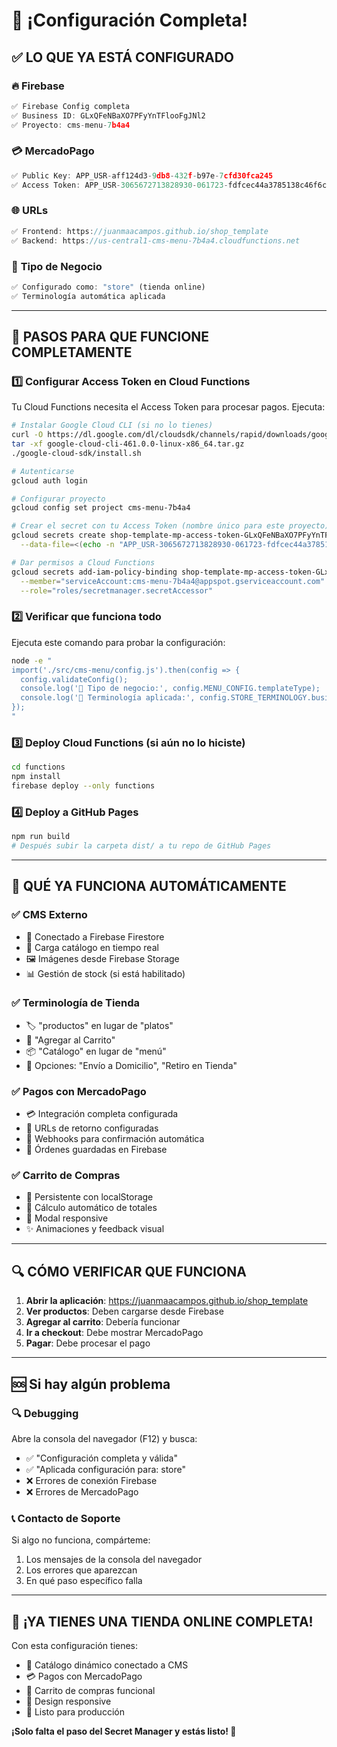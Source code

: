 # 🎉 ¡Configuración Completa! 

## ✅ **LO QUE YA ESTÁ CONFIGURADO**

### 🔥 **Firebase**
```javascript
✅ Firebase Config completa
✅ Business ID: GLxQFeNBaXO7PFyYnTFlooFgJNl2
✅ Proyecto: cms-menu-7b4a4
```

### 💳 **MercadoPago**
```javascript
✅ Public Key: APP_USR-aff124d3-9db8-432f-b97e-7cfd30fca245
✅ Access Token: APP_USR-3065672713828930-061723-fdfcec44a3785138c46f6c01c54eeb6e-1174760230
```

### 🌐 **URLs**
```javascript
✅ Frontend: https://juanmaacampos.github.io/shop_template
✅ Backend: https://us-central1-cms-menu-7b4a4.cloudfunctions.net
```

### 🎨 **Tipo de Negocio**
```javascript
✅ Configurado como: "store" (tienda online)
✅ Terminología automática aplicada
```

---

## 🚀 **PASOS PARA QUE FUNCIONE COMPLETAMENTE**

### 1️⃣ **Configurar Access Token en Cloud Functions** 
Tu Cloud Functions necesita el Access Token para procesar pagos. Ejecuta:

```bash
# Instalar Google Cloud CLI (si no lo tienes)
curl -O https://dl.google.com/dl/cloudsdk/channels/rapid/downloads/google-cloud-cli-461.0.0-linux-x86_64.tar.gz
tar -xf google-cloud-cli-461.0.0-linux-x86_64.tar.gz
./google-cloud-sdk/install.sh

# Autenticarse
gcloud auth login

# Configurar proyecto
gcloud config set project cms-menu-7b4a4

# Crear el secret con tu Access Token (nombre único para este proyecto)
gcloud secrets create shop-template-mp-access-token-GLxQFeNBaXO7PFyYnTFlooFgJNl2 \
  --data-file=<(echo -n "APP_USR-3065672713828930-061723-fdfcec44a3785138c46f6c01c54eeb6e-1174760230")

# Dar permisos a Cloud Functions
gcloud secrets add-iam-policy-binding shop-template-mp-access-token-GLxQFeNBaXO7PFyYnTFlooFgJNl2 \
  --member="serviceAccount:cms-menu-7b4a4@appspot.gserviceaccount.com" \
  --role="roles/secretmanager.secretAccessor"
```

### 2️⃣ **Verificar que funciona todo**
Ejecuta este comando para probar la configuración:
```bash
node -e "
import('./src/cms-menu/config.js').then(config => {
  config.validateConfig();
  console.log('🎯 Tipo de negocio:', config.MENU_CONFIG.templateType);
  console.log('🏪 Terminología aplicada:', config.STORE_TERMINOLOGY.businessName);
});
"
```

### 3️⃣ **Deploy Cloud Functions** (si aún no lo hiciste)
```bash
cd functions
npm install
firebase deploy --only functions
```

### 4️⃣ **Deploy a GitHub Pages**
```bash
npm run build
# Después subir la carpeta dist/ a tu repo de GitHub Pages
```

---

## 🎯 **QUÉ YA FUNCIONA AUTOMÁTICAMENTE**

### ✅ **CMS Externo**
- 🔗 Conectado a Firebase Firestore
- 📱 Carga catálogo en tiempo real
- 🖼️ Imágenes desde Firebase Storage
- 📊 Gestión de stock (si está habilitado)

### ✅ **Terminología de Tienda**
- 🏷️ "productos" en lugar de "platos"
- 🛒 "Agregar al Carrito" 
- 📦 "Catálogo" en lugar de "menú"
- 🚚 Opciones: "Envío a Domicilio", "Retiro en Tienda"

### ✅ **Pagos con MercadoPago**
- 💳 Integración completa configurada
- 🔄 URLs de retorno configuradas
- 📧 Webhooks para confirmación automática
- 🧾 Órdenes guardadas en Firebase

### ✅ **Carrito de Compras**
- 🛒 Persistente con localStorage
- 🔢 Cálculo automático de totales
- 📱 Modal responsive
- ✨ Animaciones y feedback visual

---

## 🔍 **CÓMO VERIFICAR QUE FUNCIONA**

1. **Abrir la aplicación**: https://juanmaacampos.github.io/shop_template
2. **Ver productos**: Deben cargarse desde Firebase
3. **Agregar al carrito**: Debería funcionar
4. **Ir a checkout**: Debe mostrar MercadoPago
5. **Pagar**: Debe procesar el pago

---

## 🆘 **Si hay algún problema**

### 🔍 **Debugging**
Abre la consola del navegador (F12) y busca:
- ✅ "Configuración completa y válida"  
- ✅ "Aplicada configuración para: store"
- ❌ Errores de conexión Firebase
- ❌ Errores de MercadoPago

### 📞 **Contacto de Soporte**
Si algo no funciona, compárteme:
1. Los mensajes de la consola del navegador
2. Los errores que aparezcan
3. En qué paso específico falla

---

## 🎉 **¡YA TIENES UNA TIENDA ONLINE COMPLETA!**

Con esta configuración tienes:
- 🏪 Catálogo dinámico conectado a CMS
- 💳 Pagos con MercadoPago 
- 🛒 Carrito de compras funcional
- 📱 Design responsive
- 🚀 Listo para producción

**¡Solo falta el paso del Secret Manager y estás listo! 🚀**
